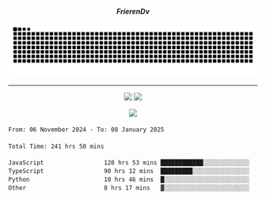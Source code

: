 ***<p align="center">FrierenDv</p>***

<div align="center">
  <picture>
      <source
    media="(prefers-color-scheme: dark)"
      srcset="https://raw.githubusercontent.com/platane/snk/output/github-contribution-grid-snake-dark.svg"
      />
    <source
      media="(prefers-color-scheme: light)"
      srcset="https://raw.githubusercontent.com/xct007/xct007/output/github-contribution-grid-snake.svg"
      />
    <img
      alt="Snake"
      src="https://raw.githubusercontent.com/xct007/xct007/output/github-contribution-grid-snake.svg"
      />
  </picture>

</div>

___
<p align="center">
  <img src="https://readme-stats-blush-eta.vercel.app/api/top-langs/?username=xct007&layout=compact" />
  <img src="https://readme-stats-blush-eta.vercel.app/api?username=xct007&show_icons=true&theme=transparent&hide_title=true&include_all_commits=true" />
</p>

<p align="center">
  <img src="https://github-profile-trophy.vercel.app/?username=xct007&theme=light&margin-w=15" />
</p>
<!--START_SECTION:waka-->

```txt
From: 06 November 2024 - To: 08 January 2025

Total Time: 241 hrs 50 mins

JavaScript                 120 hrs 53 mins ████████████░░░░░░░░░░░░░   48.33 %
TypeScript                 90 hrs 12 mins  █████████░░░░░░░░░░░░░░░░   36.07 %
Python                     10 hrs 46 mins  █░░░░░░░░░░░░░░░░░░░░░░░░   04.31 %
Other                      8 hrs 17 mins   ▓░░░░░░░░░░░░░░░░░░░░░░░░   03.32 %
```

<!--END_SECTION:waka-->
